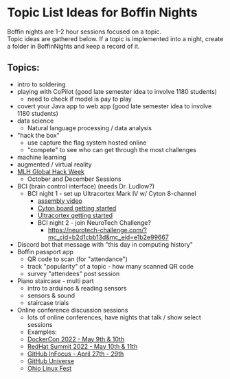 # Topic List Ideas for Boffin Nights

Boffin nights are 1-2 hour sessions focused on a topic.  
Topic ideas are gathered below.  If a topic is implemented into a night, create a folder in BoffinNights and keep a record of it.

## Topics:

- intro to soldering
- playing with CoPilot (good late semester idea to involve 1180 students)
  - need to check if model is pay to play
- covert your Java app to web app (good late semester idea to involve 1180 students)
- data science
  - Natural language processing / data analysis
- "hack the box"  
  - use capture the flag system hosted online
  - "compete" to see who can get through the most challenges
- machine learning
- augmented / virtual reality
- [MLH Global Hack Week](https://ghw.mlh.io/)
   - October and December Sessions
- BCI (brain control interface) (needs Dr. Ludlow?)
  - BCI night 1 - set up Ultracortex Mark IV w/ Cyton 8-channel
      - [assembly video](https://www.youtube.com/watch?v=S87FV-Q59F8&ab_channel=OpenBCI%2CInc.)
      - [Cyton board getting started](https://docs.openbci.com/GettingStarted/Boards/CytonGS/)
      - [Ultracortex getting started](https://docs.openbci.com/AddOns/Headwear/MarkIV/)
    - BCI night 2 - join NeuroTech Challenge?
      - https://neurotech-challenge.com/?mc_cid=b2d1cbb13d&mc_eid=e1b2e99667
- Discord bot that message with "this day in computing history"
- Boffin passport app
  - QR code to scan (for "attendance")
  - track "popularity" of a topic - how many scanned QR code
  - survey "attendees" post session 
- Piano staircase - multi part
  - intro to arduinos & reading sensors
  - sensors & sound
  - staircase trials
- Online conference discussion sessions
  - lots of online conferences, have nights that talk / show select sessions
  - Examples:
  - [DockerCon 2022 - May 9th & 10th](https://docker.events.cube365.net/dockercon/2022)
  - [RedHat Summit 2022 - May 10th & 11th](https://www.redhat.com/en/blog/save-date-red-hat-summit-2022)
  - [GitHub InFocus - April 27th - 29th](https://infocus.github.com/)
  - [GitHub Universe](https://githubuniverse.com/)
  - [Ohio Linux Fest](https://olfconference.org/)

